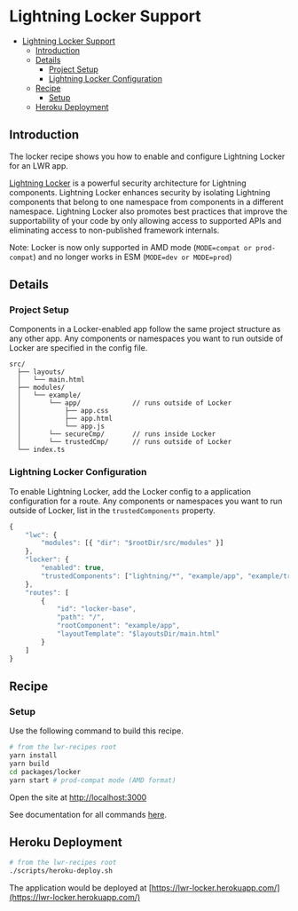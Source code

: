# Lightning Locker Support

-   [Lightning Locker Support](#lightning-locker-support)
    -   [Introduction](#introduction)
    -   [Details](#details)
        -   [Project Setup](#project-setup)
        -   [Lightning Locker Configuration](#lightning-locker-configuration)
    -   [Recipe](#recipe)
        -   [Setup](#setup)
    -   [Heroku Deployment](#heroku-deployment)

## Introduction

The locker recipe shows you how to enable and configure Lightning Locker for an LWR app.

[Lightning Locker](https://developer.salesforce.com/docs/atlas.en-us.lightning.meta/lightning/security_code.htm) is a powerful security architecture for Lightning components. Lightning Locker enhances security by isolating Lightning components that belong to one namespace from components in a different namespace. Lightning Locker also promotes best practices that improve the supportability of your code by only allowing access to supported APIs and eliminating access to non-published framework internals.

Note: Locker is now only supported in AMD mode (`MODE=compat or prod-compat`) and no longer works in ESM (`MODE=dev or MODE=prod`)

## Details

### Project Setup

Components in a Locker-enabled app follow the same project structure as any other app. Any components or namespaces you want to run outside of Locker are specified in the config file.

```text
src/
  ├── layouts/
  │   └── main.html
  ├── modules/
  │   └── example/
  │       └── app/             // runs outside of Locker
  │           ├── app.css
  │           ├── app.html
  │           └── app.js
  │       └── secureCmp/       // runs inside Locker
  │       └── trustedCmp/      // runs outside of Locker
  └── index.ts
```

### Lightning Locker Configuration

To enable Lightning Locker, add the Locker config to a application configuration for a route. Any components or namespaces you want to run outside of Locker, list in the `trustedComponents` property.

```ts
{
    "lwc": {
        "modules": [{ "dir": "$rootDir/src/modules" }]
    },
    "locker": {
        "enabled": true,
        "trustedComponents": ["lightning/*", "example/app", "example/trustedCmp"]
    },
    "routes": [
        {
            "id": "locker-base",
            "path": "/",
            "rootComponent": "example/app",
            "layoutTemplate": "$layoutsDir/main.html"
        }
    ]
}
```

## Recipe

### Setup

Use the following command to build this recipe.

```bash
# from the lwr-recipes root
yarn install
yarn build
cd packages/locker
yarn start # prod-compat mode (AMD format)
```

Open the site at [http://localhost:3000](http://localhost:3000)

See documentation for all commands [here](https://github.com/salesforce-experience-platform-emu/lwr-recipes/blob/main/doc/get_started.md).

## Heroku Deployment

```bash
# from the lwr-recipes root
./scripts/heroku-deploy.sh
```

The application would be deployed at [https://lwr-locker.herokuapp.com/](https://lwr-locker.herokuapp.com/)
